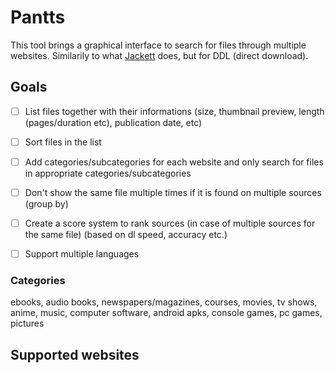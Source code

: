 # Pantts

This tool brings a graphical interface to search for files through multiple websites. Similarily to what [Jackett](https://github.com/Jackett/Jackett) does, but for DDL (direct download).

## Goals

- [ ] List files together with their informations (size, thumbnail preview, length (pages/duration etc), publication date, etc)

- [ ] Sort files in the list

- [ ] Add categories/subcategories for each website and only search for files in appropriate categories/subcategories

- [ ] Don't show the same file multiple times if it is found on multiple sources (group by)

- [ ] Create a score system to rank sources (in case of multiple sources for the same file) (based on dl speed, accuracy etc.)

- [ ] Support multiple languages

### Categories

ebooks, audio books, newspapers/magazines, courses, movies, tv shows, anime, music, computer software, android apks, console games, pc games, pictures

## Supported websites
